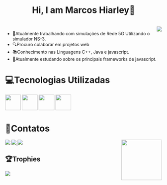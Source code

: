   <h1 align='Center'>Hi, I am Marcos Hiarley👋</h1>
  <br>
    <div>
       <img align='right' src="https://github-readme-stats.vercel.app/api?username=Hiarleyy&show_icons=true&theme=midnight-purple&include_all_commits=true&count_private=true"/> 
  </div>
  <ul>
  <li>🔭Atualmente trabalhando com simulações de Rede 5G Utilizando o simulador NS-3.</li>
  <li>🔍Procuro colaborar em projetos web</li> 
  <li>📚Conhecimento nas Linguagens C++, Java e javascript.</li>
  <li>🌱Atualmente estudando sobre os principais frameworks de javascript.</li>
  </ul>

<h1>💻Tecnologias Utilizadas</h1>
  <div align='inline'>
  <img  width='50px'src="https://cdn.jsdelivr.net/gh/devicons/devicon/icons/javascript/javascript-original.svg"></img>
  <img width='50px'src="https://cdn.jsdelivr.net/gh/devicons/devicon/icons/html5/html5-plain.svg"></img>
  <img width='50px'src="https://cdn.jsdelivr.net/gh/devicons/devicon/icons/css3/css3-plain.svg"></img>
  <img width='50px'src="https://cdn.jsdelivr.net/gh/devicons/devicon/icons/vuejs/vuejs-original.svg" /></img>
  </div>
          
          
          
  
 <h1 align='left'>📱Contatos</h1>
 <a href ="mailto:marcoshiarley.silva@gmail.com"><img src ="https://img.shields.io/badge/Gmail-D14836?style=for-the-badge&logo=gmail&logoColor=white"/></a>
 <a href ="https://www.instagram.com/hiarley._/"><img src ="https://img.shields.io/badge/Instagram-E4405F?style=for-the-badge&logo=instagram&logoColor=white" >
 </a>
 <a href ="https://www.linkedin.com/in/marcos-hiarley/"><img src ="https://img.shields.io/badge/LinkedIn-0077B5?style=for-the-badge&logo=linkedin&logoColor=white"   href="www.linkedin.com/in/marcos-hiarley-1853a7226"/></a>
 </div>
    <img width="130px" align="right"src="https://user-images.githubusercontent.com/111695591/200836404-b8353b23-c4d9-4a1d-9c6c-272c8d4821d7.gif"/>

## 🏆Trophies

![](https://github-profile-trophy.vercel.app/?username=Hiarleyy&theme=tokyonight&no-frame=true&no-bg=false&margin-w=4)
